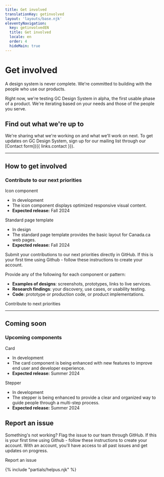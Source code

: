 ```yaml
---
title: Get involved
translationKey: getinvolved
layout: 'layouts/base.njk'
eleventyNavigation:
  key: getinvolvedEN
  title: Get involved
  locale: en
  order: 4
  hideMain: true
---
```


# Get involved

A design system is never complete. We're committed to building with the people who use our products.

Right now, we're testing GC Design System in alpha, the first usable phase of a product. We're iterating based on your needs and those of the people you serve.

## Find out what we're up to

We're sharing what we're working on and what we'll work on next. To get updates on GC Design System, sign up for our mailing list through our [Contact form]({{ links.contact }}).

<hr/>

## How to get involved

### Contribute to our next priorities

<div>
  <gcds-heading tag="h4" margin-bottom="0">Icon component</gcds-heading>
  <ul class="mb-400">
    <li>In development</li>
    <li>The icon component displays optimized responsive visual content.</li>
    <li><strong>Expected release:</strong> Fall 2024</li>
  </ul>
</div>

<div>
  <gcds-heading tag="h4" margin-bottom="0">Standard page template</gcds-heading>
  <ul class="mb-400">
    <li>In design</li>
    <li>The standard page template provides the basic layout for Canada.ca web pages.</li>
    <li><strong>Expected release:</strong> Fall 2024</li>
  </ul>
</div>

Submit your contributions to our next priorities directly in GitHub. If this is your first time using Github - follow these <gcds-link href="{{ links.githubGetStarted }}" external>instructions</gcds-link> to create your account.

Provide any of the following for each component or pattern:

- **Examples of designs**: screenshots, prototypes, links to live services.
- **Research findings**: your discovery, use cases, or usability testing.
- **Code**: prototype or production code, or product implementations.

<gcds-link href="{{ links.githubCompsPriority }}" external>Contribute to next priorities</gcds-link>

<hr />

## Coming soon

### Upcoming components

<div>
  <gcds-heading tag="h4" margin-bottom="0">Card</gcds-heading>
  <ul class="mb-400">
    <li>In development</li>
    <li>The card component is being enhanced with new features to improve end user and developer experience.</li>
    <li><strong>Expected release:</strong> Summer 2024</li>
  </ul>
</div>

<div>
  <gcds-heading tag="h4" margin-bottom="0">Stepper</gcds-heading>
  <ul class="mb-400">
    <li>In development</li>
    <li>The stepper is being enhanced to provide a clear and organized way to guide people through a multi-step process.</li>
    <li><strong>Expected release:</strong> Summer 2024</li>
  </ul>
</div>

## Report an issue

Something's not working? Flag the issue to our team through GitHub. If this is your first time using Github - follow these <gcds-link href="{{ links.githubGetStarted }}" external>instructions</gcds-link> to create your account. With an account, you'll have access to all past issues and get updates on progress.

<gcds-link href="{{ links.githubCompsBug }}" external>Report an issue</gcds-link>

{% include "partials/helpus.njk" %}
